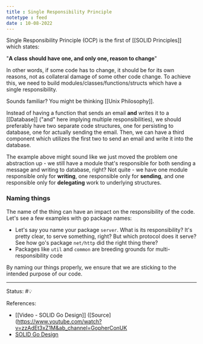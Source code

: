 ```yaml
---
title : Single Responsibility Principle
notetype : feed
date : 10-08-2022
---
```


Single Responsibility Principle (OCP) is the first of [[SOLID Principles]] which states:

"**A class should have one, and only one, reason to change**"

In other words, if some code has to change, it should be for its own reasons, not as collateral damage of some other code change. To achieve this, we need to build modules/classes/functions/structs which have a single responsibility.

Sounds familiar? You might be thinking [[Unix Philosophy]].

Instead of having a function that sends an email **and** writes it to a [[Database]] ("and" here implying multiple responsibilities), we should preferably have two separate code structures, one for persisting to database, one for actually sending the email. Then, we can have a third component which utilizes the first two to send an email and write it into the database.

The example above might sound like we just moved the problem one abstraction up - we still have a module that's responsible for both sending a message and writing to database, right? Not quite - we have one module responsible only for **writing**, one responsible only for **sending**, and one responsible only for **delegating** work to underlying structures.

### Naming things

The name of the thing can have an impact on the responsibility of the code. Let's see a few examples with go package names:
- Let's say you name your package `server`. What is its responsibility? It's pretty clear, to serve something, right? But which protocol does it serve? See how go's package `net/http` did the right thing there?
- Packages like `util` and `common` are breeding grounds for multi-responsibility code

By naming our things properly, we ensure that we are sticking to the intended purpose of our code.



-----

Status: #💡 

References:
- [[Video - SOLID Go Design]] ([Source](https://www.youtube.com/watch?v=zzAdEt3xZ1M&ab_channel=GopherConUK
- [SOLID Go Design](https://dave.cheney.net/2016/08/20/solid-go-design)

